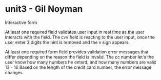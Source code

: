 # unit3 - Gil Noyman

Interactive form

At least one required field validates user input in real time as the user interacts with the field.
The cvv field is reacting to the user input, once the user enter 3 digits the hint is removed and the v sign appears.

At least one required form field provides validation error messages that differ depending on the reason the field is invalid.
The cc number let's the user know how many numbers he enterd, and how many numbers are valid 13 - 16 Based on the length of the credit card number, the error message changes.
